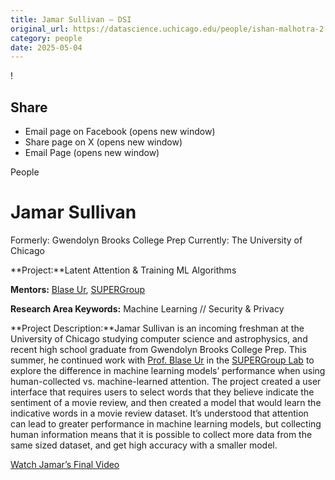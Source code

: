 ```yaml
---
title: Jamar Sullivan – DSI
original_url: https://datascience.uchicago.edu/people/ishan-malhotra-2
category: people
date: 2025-05-04
---
```


<!-- Table-like structure detected -->

!

## Share

* Email page on Facebook (opens new window)
* Share page on X (opens new window)
* Email Page (opens new window)

<!-- Table-like structure detected -->

People

# Jamar Sullivan

Formerly: Gwendolyn Brooks College Prep
Currently: The University of Chicago

**Project:**Latent Attention & Training ML Algorithms

**Mentors:** [Blase Ur](https://www.blaseur.com/), [SUPERGroup](https://super.cs.uchicago.edu/)

**Research Area Keywords:** Machine Learning // Security & Privacy

**Project Description:**Jamar Sullivan is an incoming freshman at the University of Chicago studying computer science and astrophysics, and recent high school graduate from Gwendolyn Brooks College Prep. This summer, he continued work with [Prof. Blase Ur](https://www.blaseur.com/) in the [SUPERGroup Lab](https://super.cs.uchicago.edu/) to explore the difference in machine learning models’ performance when using human-collected vs. machine-learned attention. The project created a user interface that requires users to select words that they believe indicate the sentiment of a movie review, and then created a model that would learn the indicative words in a movie review dataset. It’s understood that attention can lead to greater performance in machine learning models, but collecting human information means that it is possible to collect more data from the same sized dataset, and get high accuracy with a smaller model.

[Watch Jamar’s Final Video](https://www.youtube.com/watch?v=9PN-oKBYCKQ&list=PL0IrIAIuK93E7cbGQFuGn8NWltNYDwxMh&index=16)